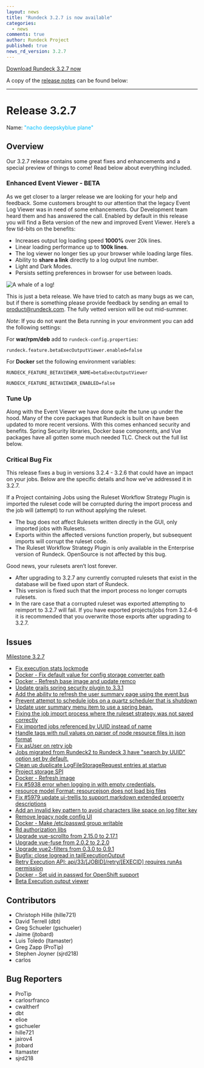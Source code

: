 ```yaml
---
layout: news
title: "Rundeck 3.2.7 is now available"
categories:
  - news
comments: true
author: Rundeck Project
published: true
news_rd_version: 3.2.7
---
```



[Download Rundeck 3.2.7 now](https://www.rundeck.com/download-page)


A copy of the [release notes](https://docs.rundeck.com/docs/history/3_2_x/version-3.2.7.html) can be found below:

--------------------

# Release 3.2.7

Name: <span style="color: deepskyblue"><span class="glyphicon glyphicon-plane"></span> "nacho deepskyblue plane"</span>

## Overview

Our 3.2.7 release contains some great fixes and enhancements and a special preview of things to come! Read below about everything included.

### Enhanced Event Viewer - BETA

As we get closer to a larger release we are looking for your help and feedback. Some customers brought to our attention that the legacy Event Log Viewer was in need of some enhancements. Our Development team heard them and has answered the call. Enabled by default in this release you will find a Beta version of the new and improved Event Viewer. Here’s a few tid-bits on the benefits:
  - Increases output log loading speed **1000%** over 20k lines.
  - Linear loading performance up to **100k lines**.
  - The log viewer no longer ties up your browser while loading large files.
  - Ability to **share a link** directly to a log output line number.
  - Light and Dark Modes.
  - Persists setting preferences in browser for use between loads.

![A whale of a log!](https://docs.rundeck.com/assets/releases/3_2_7/viewer_moby_load.gif "A whale of a log!")

This is just a beta release. We have tried to catch as many bugs as we can, but if there is something please provide feedback by sending an email to product@rundeck.com. The fully vetted version will be out mid-summer.


_Note_: If you do not want the Beta running in your environment you can add the following settings:

For **war/rpm/deb** add to `rundeck-config.properties`:

`rundeck.feature.betaExecOutputViewer.enabled=false`

For **Docker** set the following environment variables:

`RUNDECK_FEATURE_BETAVIEWER_NAME=betaExecOutputViewer`

`RUNDECK_FEATURE_BETAVIEWER_ENABLED=false`

### Tune Up

Along with the Event Viewer we have done quite the tune up under the hood. Many of the core packages that Rundeck is built on have been updated to more recent versions. With this comes enhanced security and benefits. Spring Security libraries, Docker base components, and Vue packages have all gotten some much needed TLC. Check out the full list below.

### Critical Bug Fix

This release fixes a bug in versions 3.2.4 - 3.2.6 that could have an impact on your jobs. Below are the specific details and how we’ve addressed it in 3.2.7.

If a Project containing Jobs using the Ruleset Workflow Strategy Plugin is imported the ruleset code will be corrupted during the import process and the job will (attempt) to run without applying the ruleset.
  - The bug does not affect Rulesets written directly in the GUI, only imported jobs with Rulesets.
  - Exports within the affected versions function properly, but subsequent imports will corrupt the ruleset code.
  - The Ruleset Workflow Strategy Plugin is only available in the Enterprise version of Rundeck. OpenSource is not affected by this bug.

Good news, your rulesets aren’t lost forever.
  - After upgrading to 3.2.7 any currently corrupted rulesets that exist in the database will be fixed upon start of Rundeck.
  - This version is fixed such that the import process no longer corrupts rulesets.
  - In the rare case that a corrupted ruleset was exported attempting to reimport to 3.2.7 will fail. If you have exported projects/jobs from 3.2.4-6 it is recommended that you overwrite those exports after upgrading to 3.2.7.

## Issues

[Milestone 3.2.7](https://github.com/rundeck/rundeck/milestone/141)

* [Fix execution stats lockmode](https://github.com/rundeck/rundeck/pull/6054)
* [Docker - Fix default value for config storage converter path](https://github.com/rundeck/rundeck/pull/6039)
* [Docker - Refresh base image and update remco](https://github.com/rundeck/rundeck/pull/6038)
* [Update grails spring security plugin to 3.3.1](https://github.com/rundeck/rundeck/pull/6027)
* [Add the ability to refresh the user summary page using the event bus](https://github.com/rundeck/rundeck/pull/6024)
* [Prevent attempt to schedule jobs on a quartz scheduler that is shutdown](https://github.com/rundeck/rundeck/pull/6013)
* [Update user summary menu item to use a spring bean.](https://github.com/rundeck/rundeck/pull/6012)
* [Fixing the job import process where the ruleset strategy was not saved correctly](https://github.com/rundeck/rundeck/pull/6010)
* [Fix imported jobs referenced by UUID instead of name](https://github.com/rundeck/rundeck/pull/6007)
* [Handle tags with null values on parser of node resource files in json format](https://github.com/rundeck/rundeck/pull/6006)
* [Fix asUser on retry job](https://github.com/rundeck/rundeck/pull/6002)
* [Jobs migrated from Rundeck2 to Rundeck 3 have "search by UUID" option set by default.](https://github.com/rundeck/rundeck/issues/6001)
* [Clean up duplicate LogFileStorageRequest entries at startup](https://github.com/rundeck/rundeck/pull/5995)
* [Project storage SPI](https://github.com/rundeck/rundeck/pull/5994)
* [Docker - Refresh image](https://github.com/rundeck/rundeck/issues/5993)
* [Fix #5938 error when logging in with empty credentials.](https://github.com/rundeck/rundeck/pull/5990)
* [resource model Format: resourcejson does not load big files](https://github.com/rundeck/rundeck/issues/5988)
* [Fix #5979 update ui-trellis to support markdown extended property descriptions](https://github.com/rundeck/rundeck/pull/5983)
* [Add an invalid key pattern to avoid characters like space on log filter key](https://github.com/rundeck/rundeck/pull/5981)
* [Remove legacy node config UI](https://github.com/rundeck/rundeck/pull/5980)
* [Docker - Make /etc/passwd group writable](https://github.com/rundeck/rundeck/pull/5944)
* [Rd authorization libs](https://github.com/rundeck/rundeck/pull/5919)
* [Upgrade vue-scrollto from 2.15.0 to 2.17.1](https://github.com/rundeck/rundeck/pull/5825)
* [Upgrade vue-fuse from 2.0.2 to 2.2.0](https://github.com/rundeck/rundeck/pull/5824)
* [Upgrade vue2-filters from 0.3.0 to 0.9.1](https://github.com/rundeck/rundeck/pull/5823)
* [Bugfix: close logread in tailExecutionOutput](https://github.com/rundeck/rundeck/pull/5695)
* [Retry Execution API: api/33/\[JOBID\]/retry/\[EXECID\] requires runAs permission](https://github.com/rundeck/rundeck/issues/5670)
* [Docker - Set uid in passwd for OpenShift support](https://github.com/rundeck/rundeck/pull/5440)
* [Beta Execution output viewer](https://github.com/rundeck/rundeck/pull/5394)

## Contributors

* Christoph Hille (hille721)
* David Terrell (dbt)
* Greg Schueler (gschueler)
* Jaime (jtobard)
* Luis Toledo (ltamaster)
* Greg Zapp (ProTip)
* Stephen Joyner (sjrd218)
* carlos

## Bug Reporters

* ProTip
* carlosrfranco
* cwaltherf
* dbt
* elioe
* gschueler
* hille721
* jairov4
* jtobard
* ltamaster
* sjrd218
